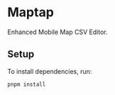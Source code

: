 # Maptap

Enhanced Mobile Map CSV Editor.

## Setup

To install dependencies, run:

```bash
pnpm install
```
